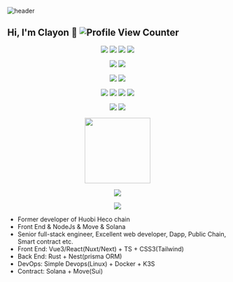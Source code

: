 ![header](https://capsule-render.vercel.app/api?type=wave&color=gradient&customColorList=6&height=260&section=header&text=BTCLTC&fontSize=70&animation=fadeIn&fontAlignY=38)

## Hi, I'm Clayon :wave: ![Profile View Counter](https://komarev.com/ghpvc/?username=BTCLTC)

<div align="center">
  <p>
    <img src="https://img.shields.io/badge/-React-rgb(19, 159, 205)?style=flat-square&logo=react&logoColor=white"/>
    <img src="https://img.shields.io/badge/-Vue-rgb(66, 184, 131)?style=flat-square&logo=vue.js&logoColor=white"/>
    <img src="https://img.shields.io/badge/-Tailwindcss-rgb(56, 189, 248)?style=flat-square&logo=tailwindcss&logoColor=white"/>
    <img src="https://img.shields.io/badge/-TypeScript-rgb(49, 120, 198)?style=flat-square&logo=typescript&logoColor=white"/>
  </p>

  <p>
    <img src="https://img.shields.io/badge/-Solana-rgb(153, 69, 255)?style=flat-square&logo=solana&logoColor=white"/>
    <img src="https://img.shields.io/badge/-Sui-rgb(74, 158, 247)?style=flat-square&logo=julia&logoColor=white"/>
  </p>
  
  <p>
    <img src="https://img.shields.io/badge/-Nestjs-rgb(234, 40, 69)?style=flat-square&logo=nestjs&logoColor=white"/>
    <img src="https://img.shields.io/badge/-Rust-rgb(161, 78, 10)?style=flat-square&logo=rust&logoColor=white"/>
  </p>

  <p>
    <img src="https://img.shields.io/badge/-MongoDB-rgb(0, 237, 100)?style=flat-square&logo=mongodb&logoColor=white"/>
    <img src="https://img.shields.io/badge/-PostgreSQL-rgb(51, 103, 145)?style=flat-square&logo=postgresql&logoColor=white"/>
    <img src="https://img.shields.io/badge/-MySQL-rgb(62, 110, 147)?style=flat-square&logo=mysql&logoColor=white"/>
    <img src="https://img.shields.io/badge/-Redis-rgb(140, 37, 37)?style=flat-square&logo=Redis&logoColor=white"/>
  </p>

  <p>
    <img src="https://img.shields.io/badge/-Docker-blue?style=flat-lavender&logo=docker&logoColor=white"/>
    <img src="https://img.shields.io/badge/-Kubernetes-rgb(48, 105, 222)?style=flat-lavender&logo=kubernetes&logoColor=white"/>
  </p>
  
  <p>
    <img height="150px" src="https://github-readme-stats.vercel.app/api/top-langs/?username=BTCLTC&layout=compact&theme=chartreuse-dark&count_private=true" />
  </p>
  
  <p>
    <img src="https://github-profile-trophy.vercel.app/?username=BTCLTC&theme=algolia&row=1&column=4&margin-w=5" />
  </p>
  
  <p>
    <img align="center" src="https://github-readme-stats.vercel.app/api?username=BTCLTC&count_private=true&theme=highcontrast&show_icons=true" />
  </p>
</div>

- Former developer of Huobi Heco chain
- Front End & NodeJs & Move & Solana
- Senior full-stack engineer, Excellent web developer, Dapp, Public Chain, Smart contract etc.
- Front End: Vue3/React(Nuxt/Next) + TS + CSS3(Tailwind)
- Back End: Rust + Nest(prisma ORM)
- DevOps: Simple Devops(Linux) + Docker + K3S
- Contract: Solana + Move(Sui)
